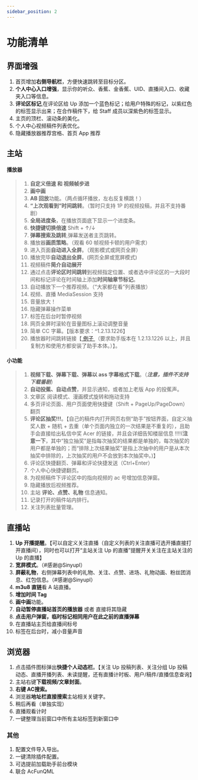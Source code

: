 ```yaml
---
sidebar_position: 2
---
```


# 功能清单

## 界面增强

1. 首页增加**右侧导航栏**，方便快速跳转至目标分区。
2. **个人中心入口增强**，显示你的听众、香蕉、金香蕉、UID、直播间入口、收藏夹入口等信息。
3. **评论区标记**,在评论区给 Up 添加一个蓝色标记；给用户特殊的标记，以紫红色的标签显示出来；在合作稿件下，给 Staff 成员以深紫色的标签显示。
4. 主页的顶栏、滚动条的美化。
5. 个人中心视频稿件列表优化。
6. 隐藏播放器推荐宫格、首页 App 推荐

## 主站

#### 播放器

>1. **自定义倍速 和 视频帧步进**
>2. **画中画**
>3. **AB 回放**功能。（两点循环播放，左右反复横跳！）
>4. **“上次观看到”时间跳转**。（暂时只支持 1P 的视频投稿，并且不支持番剧）
>5. **全局进度条**，在播放页面底下显示一个进度条。
>6. **快捷键切换倍速** Shift + ↑/↓
>7. **弹幕搜索及跳转**,弹幕发送者主页跳转。
>8. 播放器**画质策略**。（观看 60 帧视频卡顿的用户需求）
>9. 进入页面**自动进入全屏**。（观影模式或网页全屏）
>10. 播放完毕**自动退出全屏**。(网页全屏或宽屏模式)
>11. 视频稿件**简介自动展开**
>12. 通过点击**评论区时间跳转**到视频指定位置、或者选中评论区的一大段时间和标记评论在时间轴上添加**时间轴章节标记**。
>13. 自动播放下一个推荐视频。（“大家都在看”列表播放）
>14. 视频、直播 MediaSession 支持
>15. 音量放大！
>16. 隐藏弹幕操作菜单
>17. 标签在后台时暂停视频
>18. 网页全屏时滚轮在音量图标上滚动调整音量
>19. 简单 CC 字幕。【版本要求：^1.2.13.1226】
>20. 播放器时间跳转链接【[ 例子 ](https://www.acfun.cn/v/ac31673115#acfunhelper=%7B%22jump%22:%2201:04:41%22%7D) （要求助手版本在 1.2.13.1226 以上，并且复制方和使用方都安装了助手本体。）】。

#### 小功能
>1. **视频下载、弹幕下载、弹幕以 ass 字幕格式下载**。（**_注意，插件不支持下载番剧_**）
>2. **自动投蕉、自动点赞**，并显示通知，或者加上老版 App 的投蕉声。
>3. 文章区 阅读模式、漫画模式旋转和拖动支持
>4. 多页评论页面、用户页面使用快捷键（Shift + PageUp/PageDown）翻页
>5. **评论区抽奖!!!**。【自己的稿件内打开网页右侧“助手”按钮界面，自定义抽奖人数 + 随机 + 去重（单个页面内独立的一次结果是不重复的），且助手会直接给出私信中奖 Acer 的链接，并且会详细告知楼层信息 !!!!(**注意一下**，其中“独立抽奖”是指每次抽奖的结果都是单独的，每次抽奖的用户都是单独的；而“排除上次结果抽奖”是指上次抽中的用户是从本次抽奖中排除的，上次抽奖的用户不会放到本次抽奖中。)】
>6. 评论区快捷翻页、弹幕和评论快捷发送（Ctrl+Enter）
>7. 个人中心快捷键翻页。
>8. 为视频稿件下评论区中的指向视频的 ac 号增加信息弹窗。
>9. 隐藏播放后视频推荐。
>10. 主站 **评论、点赞、礼物** 信息通知。
>11. 记录打开的稿件站内排行。
>12. 关注列表批量管理。

## 直播站

1. **Up 开播提醒**。【可以自定义关注直播（自定义列表的关注直播可选开播直接打开直播间），同时也可以打开“主站关注 Up 的直播”提醒开关关注在主站关注的 Up 的直播】
2. **宽屏模式**。（#感谢@Sinyupl）
3. **屏蔽礼物**，右侧弹幕列表中的礼物、关注、点赞、进场、礼物动画、粉丝团消息、红包信息。（#感谢@Sinyupl）
4. **m3u8 直链**看 A 站直播。
5. **增加时间 Tag**
6. **画中画**功能。
7. **自动暂停直播站首页的播放器** 或者 直接将其隐藏
8. **点击用户弹窗，临时标记相同用户在此之前的直播弹幕**
9. 在直播站主页给直播间标号
10. 标签在后台时，减小音量声音

## 浏览器

1. 点击插件图标弹出**快捷个人动态栏**。【关注 Up 投稿列表、关注分组 Up 投稿动态、直播开播列表、未读提醒，还有直播计时板、用户/稿件/直播信息查询】
2. 主站右键**下载视频/文章封面**。
3. **右键 AC搜索。**
4. 浏览器**地址栏直接搜索**主站相关关键字。
5. 稍后再看（单独实现）
6. 直播观看计时
7. 一键整理当前窗口中所有主站标签到新窗口中

### 其他

1. 配置文件导入导出。
2. 一键清除插件配置。  
3. 可选提前加载助手前台模块
4. 联合 AcFunQML
